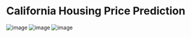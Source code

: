 ﻿# California Housing Price Prediction
![image](https://github.com/dimplefrancis/California-House-Price-Prediction/assets/55413450/5ff4eb65-fdbd-46fa-83db-ece2249edf9c)
![image](https://github.com/dimplefrancis/California-House-Price-Prediction/assets/55413450/121455f7-6fe4-47b9-aadf-ac7f08a7f4b4)
![image](https://github.com/dimplefrancis/California-House-Price-Prediction/assets/55413450/302511f9-3705-4afa-8549-c6eb50c54b40)





